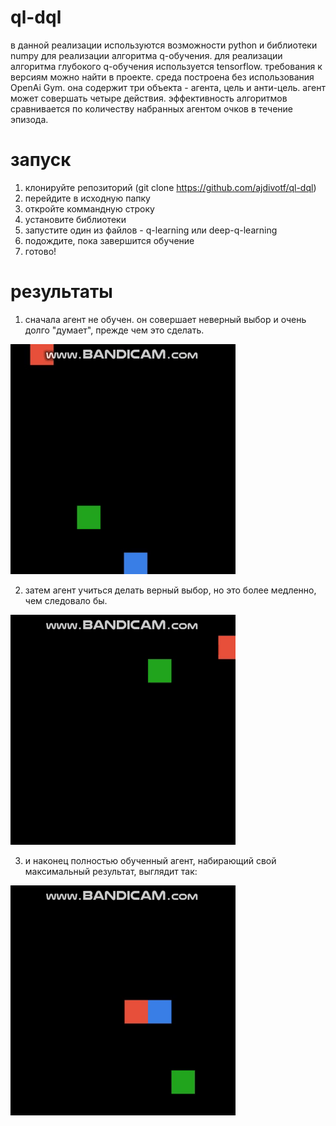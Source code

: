 # ql-dql

в данной реализации используются возможности python и библиотеки numpy для реализации алгоритма q-обучения. для реализации алгоритма глубокого q-обучения используется tensorflow. требования к версиям можно найти в проекте. 
среда построена без использования OpenAi Gym. она содержит три объекта - агента, цель и анти-цель. агент может совершать четыре действия.
эффективность алгоритмов сравнивается по количеству набранных агентом очков в течение эпизода. 

# запуск

1. клонируйте репозиторий (git clone https://github.com/ajdivotf/ql-dql)
2. перейдите в исходную папку
3. откройте коммандную строку
4. установите библиотеки
5. запустите один из файлов - q-learning или deep-q-learning
6. подождите, пока завершится обучение
7. готово!

# результаты 

1. сначала агент не обучен. он совершает неверный выбор и очень долго "думает", прежде чем это сделать.

![](https://github.com/ajdivotf/ql-dql/blob/main/results/bad.gif)

2. затем агент учиться делать верный выбор, но это более медленно, чем следовало бы.

![](https://github.com/ajdivotf/ql-dql/blob/main/results/good.gif)

3. и наконец полностью обученный агент, набирающий свой максимальный результат, выглядит так:

![](https://github.com/ajdivotf/ql-dql/blob/main/results/excellent.gif)
